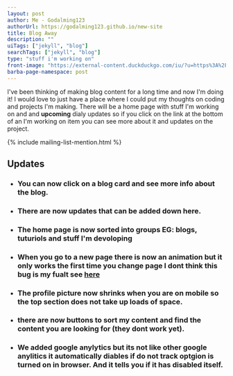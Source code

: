 ```yaml
---
layout: post
author: Me - Godalming123
authorUrl: https://godalming123.github.io/new-site
title: Blog Away
description: ""
uiTags: ["jekyll", "blog"]
searchTags: ["jekyll", "blog"]
type: "stuff i'm working on"
front-image: "https://external-content.duckduckgo.com/iu/?u=https%3A%2F%2Ftse2.mm.bing.net%2Fth%3Fid%3DOIP.a5YOm_1N-oe-O025Jw4PTQHaE8%26pid%3DApi&f=1"
barba-page-namespace: post
---
```

  
I've been thinking of making blog content for a long time and now I'm doing it! I would love to just have a place where I could put my thoughts on coding and projects I'm making. There will be a home page with stuff I'm working on and and **upcoming** dialy updates so if you click on the link at the bottom of an I'm working on item you can see more about it and updates on the project.

{% include mailing-list-mention.html %}

## Updates

- ### You can now click on a blog card and see more info about the blog.
- ### There are now updates that can be added down here. 
- ### The home page is now sorted into groups **EG:** blogs, tuturiols and stuff I'm devoloping
- ### When you go to a new page there is now an animation but it only works the first time you change page I dont think this bug is my fualt see [here](https://github.com/godalming123/godalming123.github.io/issues/3)
- ### The profile picture now shrinks when you are on mobile so the top section does not take up loads of space.
- ### there are now buttons to sort my content and find the content you are looking for (they dont work yet).
- ### We added google anylytics but its not like other google anylitics it automatically diables if do not track optgion is turned on in browser. And it tells you if it has disabled itself.
